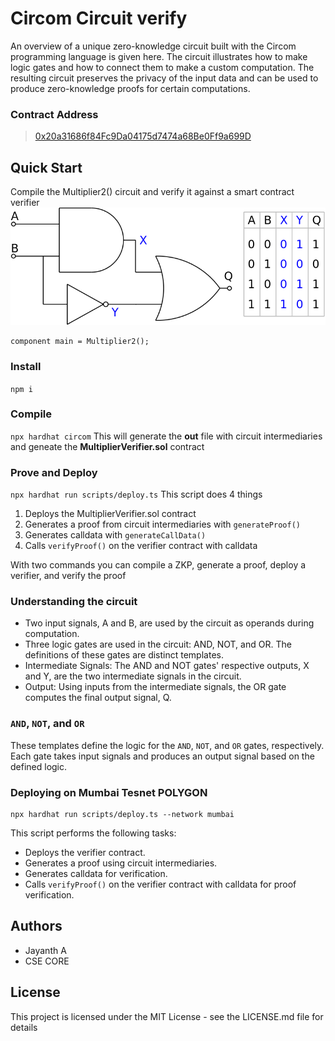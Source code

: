 # Circom Circuit verify

An overview of a unique zero-knowledge circuit built with the Circom programming language is given here. The circuit illustrates how to make logic gates and how to connect them to make a custom computation. The resulting circuit preserves the privacy of the input data and can be used to produce zero-knowledge proofs for certain computations.

### Contract Address
> [0x20a31686f84Fc9Da04175d7474a68Be0Ff9a699D](https://mumbai.polygonscan.com/address/0x20a31686f84Fc9Da04175d7474a68Be0Ff9a699D)

## Quick Start
Compile the Multiplier2() circuit and verify it against a smart contract verifier
![Circuit](image.png)
```
component main = Multiplier2();
```
### Install
`npm i`

### Compile
`npx hardhat circom` 
This will generate the **out** file with circuit intermediaries and geneate the **MultiplierVerifier.sol** contract

### Prove and Deploy
`npx hardhat run scripts/deploy.ts`
This script does 4 things  
1. Deploys the MultiplierVerifier.sol contract
2. Generates a proof from circuit intermediaries with `generateProof()`
3. Generates calldata with `generateCallData()`
4. Calls `verifyProof()` on the verifier contract with calldata

With two commands you can compile a ZKP, generate a proof, deploy a verifier, and verify the proof 

### Understanding the circuit 
-  Two input signals, A and B, are used by the circuit as operands during computation.
-  Three logic gates are used in the circuit: AND, NOT, and OR. The definitions of these gates are distinct templates.
-  Intermediate Signals: The AND and NOT gates' respective outputs,  X and Y, are the two intermediate signals in the circuit.
-  Output: Using inputs from the intermediate signals, the OR gate computes the final output signal, Q.

### `AND`, `NOT`, and `OR`

These templates define the logic for the `AND`, `NOT`, and `OR` gates, respectively. Each gate takes input signals and produces an output signal based on the defined logic.

 ### Deploying on Mumbai Tesnet POLYGON 
   ```
   npx hardhat run scripts/deploy.ts --network mumbai
   ```
   This script performs the following tasks:
   - Deploys the verifier contract.
   - Generates a proof using circuit intermediaries.
   - Generates calldata for verification.
   - Calls `verifyProof()` on the verifier contract with calldata for proof verification.

## Authors

- Jayanth A
- CSE CORE

## License

This project is licensed under the MIT License - see the LICENSE.md file for details